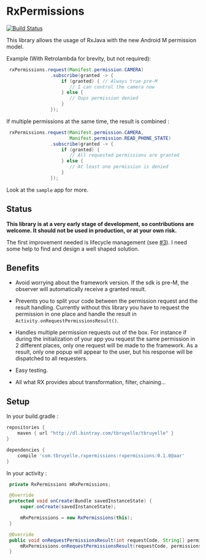 # RxPermissions

[![Build Status](https://api.travis-ci.org/tbruyelle/RxPermissions.svg?branch=master)](https://travis-ci.org/tbruyelle/RxPermissions)

This library allows the usage of RxJava with the new Android M permission model.

Example (With Retrolambda for brevity, but not required):

```java
 rxPermissions.request(Manifest.permission.CAMERA)
                .subscribe(granted -> {
                    if (granted) { // Always true pre-M
                       // I can control the camera now
                    } else {
                       // Oups permission denied
                    }
                });
```

If multiple permissions at the same time, the result is combined :

```java
 rxPermissions.request(Manifest.permission.CAMERA,
                       Manifest.permission.READ_PHONE_STATE)
                .subscribe(granted -> {
                    if (granted) {
                       // All requested permissions are granted
                    } else {
                       // At least one permission is denied
                    }
                });
```

Look at the `sample` app for more.

## Status

**This library is at a very early stage of development, so contributions are welcome.
It should not be used in production, or at your own risk.**

The first improvement needed is lifecycle management (see [#3](https://github.com/tbruyelle/RxPermissions/issues/3)). I need some help to find and design a well shaped solution.

## Benefits

- Avoid worrying about the framework version. If the sdk is pre-M, the observer will automatically receive a granted result.

- Prevents you to split your code between the permission request and the result handling.
Currently without this library you have to request the permission in one place and handle the result in `Activity.onRequestPermissionsResult()`.

- Handles multiple permission requests out of the box.
For instance if during the initialization of your app you request the same permission in 2 different places, only one request will
be made to the framework. As a result, only one popup will appear to the user, but his response will be dispatched to all requesters.

- Easy testing.

- All what RX provides about transformation, filter, chaining...

## Setup

In your build.gradle :

```gradle
repositories {
    maven { url "http://dl.bintray.com/tbruyelle/tbruyelle" }
}

dependencies {
    compile 'com.tbruyelle.rxpermissions:rxpermissions:0.1.0@aar'
}
```

In your activity :

```java
 private RxPermissions mRxPermissions;

 @Override
 protected void onCreate(Bundle savedInstanceState) {
     super.onCreate(savedInstanceState);

     mRxPermissions = new RxPermissions(this);
 }

 @Override
 public void onRequestPermissionsResult(int requestCode, String[] permissions, int[] grantResults) {
     mRxPermissions.onRequestPermissionsResult(requestCode, permissions, grantResults);
 }

```
